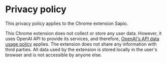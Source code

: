 # Privacy policy

This privacy policy applies to the Chrome extension Sapio.

This Chrome extension does not collect or store any user data. However, it uses OpenAI API to provide its services, and therefore, [OpenAI's API data usage policy](https://openai.com/policies/api-data-usage-policies) applies. The extension does not share any information with third parties. All data used by the extension is stored locally in the user's browser and is not accessible by anyone else.
